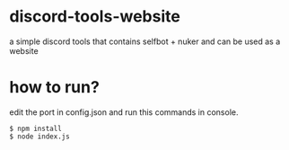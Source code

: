 # discord-tools-website
a simple discord tools that contains selfbot + nuker and can be used as a website

# how to run?
edit the port in config.json
and
run this commands in console.

```
$ npm install
$ node index.js
```
